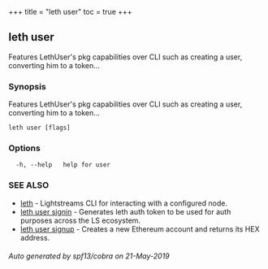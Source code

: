 +++
title = "leth user"
toc = true
+++
## leth user

Features LethUser's pkg capabilities over CLI such as creating a user, converting him to a token...

### Synopsis

Features LethUser's pkg capabilities over CLI such as creating a user, converting him to a token...

```
leth user [flags]
```

### Options

```
  -h, --help   help for user
```

### SEE ALSO

* [leth](/cli-docs/leth/)	 - Lightstreams CLI for interacting with a configured node.
* [leth user signin](/cli-docs/leth/user/signin/)	 - Generates leth auth token to be used for auth purposes across the LS ecosystem.
* [leth user signup](/cli-docs/leth/user/signup/)	 - Creates a new Ethereum account and returns its HEX address.

###### Auto generated by spf13/cobra on 21-May-2019
